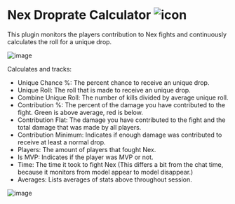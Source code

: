 # Nex Droprate Calculator ![icon](https://github.com/user-attachments/assets/41841644-2e01-4a64-a2c0-3cf5a7527e1f)
This plugin monitors the players contribution to Nex fights and continuously calculates the roll for a unique drop.

![image](https://github.com/user-attachments/assets/96457841-366c-4f5f-82ed-2bab99a358a5)

Calculates and tracks:
- Unique Chance %: The percent chance to receive an unique drop.
- Unique Roll: The roll that is made to receive an unique drop.
- Combine Unique Roll: The number of kills divided by average unique roll.
- Contribution %: The percent of the damage you have contributed to the fight. Green is above average, red is below.
- Contribution Flat: The damage you have contributed to the fight and the total damage that was made by all players.
- Contribution Minimum: Indicates if enough damage was contributed to receive at least a normal drop.
- Players: The amount of players that fought Nex.
- Is MVP: Indicates if the player was MVP or not.
- Time: The time it took to fight Nex (This differs a bit from the chat time, because it monitors from model appear to model disappear.)
- Averages: Lists averages of stats above throughout session.
  
![image](https://github.com/user-attachments/assets/caa5dd03-6be2-41dc-9f83-acb9b8e57e61)

